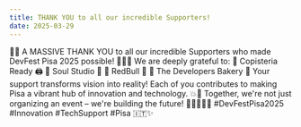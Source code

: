 ```yaml
---
title: THANK YOU to all our incredible Supporters!
date: 2025-03-29
---
```


🌟🙌 A MASSIVE THANK YOU to all our incredible Supporters who made DevFest Pisa 2025 possible! 🚀🇮🇹
We are deeply grateful to:
🔹 Copisteria Ready 🖨️
🔹 Soul Studio 🎨
🔹 RedBull 🥤
🔹 The Developers Bakery 🍞
Your support transforms vision into reality! Each of you contributes to making Pisa a vibrant hub of innovation and technology. 💥🌈
Together, we're not just organizing an event – we're building the future! 🚀👩‍💻👨‍💻
#DevFestPisa2025 #Innovation #TechSupport #Pisa 🇮🇹✨
